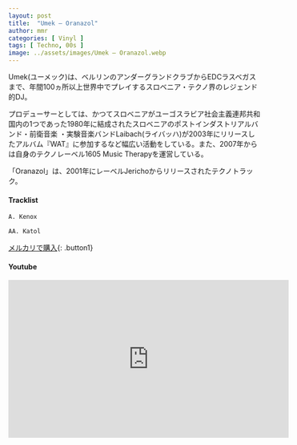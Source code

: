 ```yaml
---
layout: post
title:  "Umek – Oranazol"
author: mmr
categories: [ Vinyl ]
tags: [ Techno, 00s ]
image: ../assets/images/Umek – Oranazol.webp
---
```


Umek(ユーメック)は、ベルリンのアンダーグランドクラブからEDCラスベガスまで、年間100ヵ所以上世界中でプレイするスロベニア・テクノ界のレジェンド的DJ。

プロデューサーとしては、かつてスロベニアがユーゴスラビア社会主義連邦共和国内の1つであった1980年に結成されたスロベニアのポストインダストリアルバンド・前衛音楽 ・実験音楽バンドLaibach(ライバッハ)が2003年にリリースしたアルバム『WAT』に参加するなど幅広い活動をしている。また、2007年からは自身のテクノレーベル1605 Music Therapyを運営している。

「Oranazol」は、2001年にレーベルJerichoからリリースされたテクノトラック。

#### Tracklist
```md
A. Kenox

AA. Katol
```

[メルカリで購入](https://jp.mercari.com/item/m21241493715?afid=6142608987){: .button1}

#### Youtube
<iframe width="560" height="315" src="https://www.youtube.com/embed/2CMbKSIltkw?si=AKqdI8vo--vU51kv" title="YouTube video player" frameborder="0" allow="accelerometer; autoplay; clipboard-write; encrypted-media; gyroscope; picture-in-picture; web-share" referrerpolicy="strict-origin-when-cross-origin" allowfullscreen></iframe>